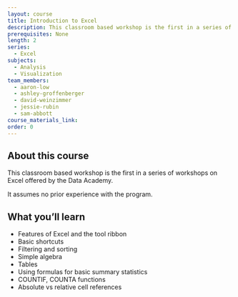 ```yaml
---
layout: course
title: Introduction to Excel
description: This classroom based workshop is the first in a series of workshops on Excel offered by the Data Academy.
prerequisites: None
length: 2
series:
  - Excel
subjects:
  - Analysis
  - Visualization
team_members:
  - aaron-low
  - ashley-groffenberger
  - david-weinzimmer
  - jessie-rubin
  - sam-abbott
course_materials_link:
order: 0
---
```



## About this course

This classroom based workshop is the first in a series of workshops on Excel offered by the Data Academy.

It assumes no prior experience with the program.

## What you’ll learn

* Features of Excel and the tool ribbon
* Basic shortcuts
* Filtering and sorting
* Simple algebra
* Tables
* Using formulas for basic summary statistics
* COUNTIF, COUNTA functions
* Absolute vs relative cell references
